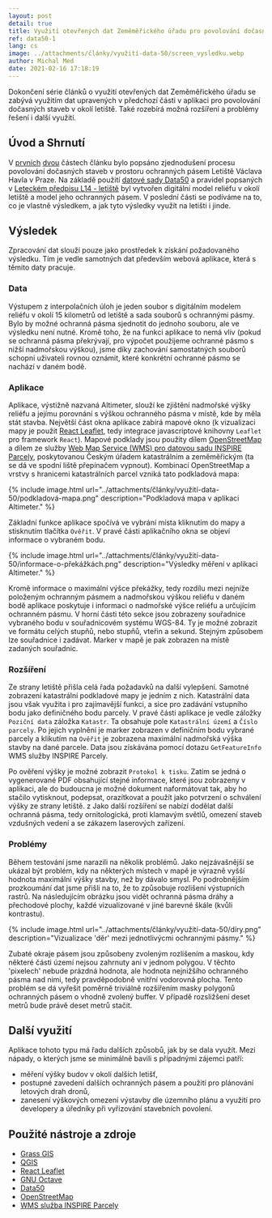 ```yaml
---
layout: post
detail: true
title: Využití otevřených dat Zeměměřického úřadu pro povolování dočasných staveb - část 3
ref: data50-1
lang: cs
image: ../attachments/články/využití-data-50/screen_vysledku.webp
author: Michal Med
date: 2021-02-16 17:18:19
---
```


Dokončení série článků o využití otevřených dat Zeměměřického úřadu se zabývá využitím dat upravených v předchozí části v aplikaci pro povolování dočasných staveb v okolí letiště. Také rozebírá možná rozšíření a problémy řešení i další využití.

<!--more-->
## Úvod a Shrnutí
V [prvních][MiMe-clanek-1] [dvou][MiMe-clanek-2] částech článku bylo popsáno zjednodušení procesu povolování dočasných staveb v prostoru ochranných pásem Letiště Václava Havla v Praze. Na základě použití [datové sady Data50][nkod_data50_link] a pravidel popsaných v [Leteckém předpisu L14 - letiště][link_l14] byl vytvořen digitální model reliéfu v okolí letiště a model jeho ochranných pásem. V poslední části se podíváme na to, co je vlastně výsledkem, a jak tyto výsledky využít na letišti i jinde.


## Výsledek

Zpracování dat slouží pouze jako prostředek k získání požadovaného výsledku. Tím je vedle samotných dat především webová aplikace, která s těmito daty pracuje.

### Data
Výstupem z interpolačních úloh je jeden soubor s digitálním modelem reliéfu v okolí 15 kilometrů od letiště a sada souborů s ochrannými pásmy. Bylo by možné ochranná pásma sjednotit do jednoho souboru, ale ve výsledku není nutné. Kromě toho, že na funkci aplikace to nemá vliv (pokud se ochranná pásma překrývají, pro výpočet použijeme ochranné pásmo s nižší nadmořskou výškou), jsme díky zachování samostatných souborů schopni uživateli rovnou oznámit, které konkrétní ochranné pásmo se nachází v daném bodě.

### Aplikace
Aplikace, výstižně nazvaná Altimeter, slouží ke zjištění nadmořské výšky reliéfu a jejímu porovnání s výškou ochranného pásma v místě, kde by měla stát stavba. Největší část okna aplikace zabírá mapové okno (k vizualizaci mapy je použit [React Leaflet][react-leaflet], tedy integrace javascriptové knihovny `Leaflet` pro framework `React`). Mapové podklady jsou použity dílem [OpenStreetMap][openstreetmap] a dílem ze služby [Web Map Service (WMS) pro datovou sadu INSPIRE Parcely][wms-cp], poskytovanou Českým úřadem katastrálním a zeměměřickým (ta se dá ve spodní liště přepínačem vypnout). Kombinací OpenStreetMap a vrstvy s hranicemi katastrálních parcel vzniká tato podkladová mapa:

{% include image.html
   url="../attachments/články/využití-data-50/podkladová-mapa.png"
   description="Podkladová mapa v aplikaci Altimeter."
%}

Základní funkce aplikace spočívá ve vybrání místa kliknutím do mapy a stisknutím tlačítka `Ověřit`. V pravé části aplikačního okna se objeví informace o vybraném bodu.

{% include image.html
   url="../attachments/články/využití-data-50/informace-o-překážkách.png"
   description="Výsledky měření v aplikaci Altimeter."
%}

Kromě informace o maximální výšce překážky, tedy rozdílu mezi nejníže položeným ochranným pásmem a nadmořskou výškou reliéfu v daném bodě aplikace poskytuje i informaci o nadmořské výšce reliéfu a určujícím ochranném pásmu. V horní části této sekce jsou zobrazeny souřadnice vybraného bodu v souřadnicovém systému WGS-84. Ty je možné zobrazit ve formátu celých stupňů, nebo stupňů, vteřin a sekund. Stejným způsobem lze souřadnice i zadávat. Marker v mapě je pak zobrazen na místě zadaných souřadnic.

### Rozšíření
Ze strany letiště přišla celá řada požadavků na další vylepšení. Samotné zobrazení katastrální podkladové mapy je jedním z nich. Katastrální data jsou však využita i pro zajímavější funkci, a sice pro zadávání vstupního bodu jako definičného bodu parcely. V pravé části aplikace je vedle záložky `Poziční data` záložka `Katastr`. Ta obsahuje pole `Katastrální území` a `Číslo parcely`. Po jejich vyplnění je marker zobrazen v definičním bodu vybrané parcely a klikutím na `Ověřit` je zobrazena maximální nadmořská výška stavby na dané parcele. Data jsou získávána pomocí dotazu `GetFeatureInfo` WMS služby INSPIRE Parcely.

Po ověření výšky je možné zobrazit `Protokol k tisku`. Zatím se jedná o vygenerované PDF obsahující stejné informace, které jsou zobrazeny v aplikaci, ale do budoucna je možné dokument naformátovat tak, aby ho stačilo vytisknout, podepsat, orazítkovat a použít jako potvrzení o schválení výšky ze strany letiště.
z
Jako další rozšíření se nabízí dodělat další ochranná pásma, tedy ornitologická, proti klamavým světlů, omezení staveb vzdušných vedení a se zákazem laserových zařízení.

### Problémy

Během testování jsme narazili na několik problémů. Jako nejzávašnější se ukázal být problém, kdy na některých místech v mapě je výrazně vyšší hodnota maximální výšky stavby, než by dávalo smysl. Po podrobnějším prozkoumání dat jsme přišli na to, že to způsobuje rozlišení výstupních rastrů. Na následujícím obrázku jsou vidět ochranná pásma dráhy a přechodové plochy, každé vizualizované v jiné barevné škále (kvůli kontrastu).

{% include image.html
   url="../attachments/články/využití-data-50/díry.png"
   description="Vizualizace 'děr' mezi jednotlivýcmi ochrannými pásmy."
%}

Zubaté okraje pásem jsou způsobeny zvoleným rozlišením a maskou, kdy některé části území nejsou zahrnuty ani v jednom polygou. V těchto 'pixelech' nebude prázdná hodnota, ale hodnota nejnižšího ochranného pásma nad nimi, tedy pravděpodobně vnitřní vodorovná plocha. Tento problém se dá vyřešit poměrně triviálně rozšířením masky polygonů ochranných pásem o vhodně zvolený buffer. V případě rozsližšení deset metrů bude právě deset metrů stačit.

## Další využití

Aplikace tohoto typu má řadu dalších způsobů, jak by se dala využít. Mezi nápady, o kterých jsme se minimálně bavili s případnými zájemci patří:

 * měření výšky budov v okolí dalších letišť,
 * postupné zavedení dalších ochranných pásem a použití pro plánování letových drah dronů,
 * zanesení výškových omezení výstavby dle územního plánu a využití pro developery a úředníky při vyřizování stavebních povolení.

## Použité nástroje a zdroje

- [Grass GIS][grass]
- [QGIS][qgis]
- [React Leaflet][react-leaflet]
- [GNU Octave][octave]
- [Data50][metadata_data50]
- [OpenStreetMap][openstreetmap]
- [WMS služba INSPIRE Parcely][wms-cp]

[MiMe-clanek-1]: ./využití-data-50-část-1.md "První část článku o využití otevřených dat Zeměměřického úřadu"
[MiMe-clanek-2]: ./využití-data-50-část-2.md "Druhá část článku o využití otevřených dat Zeměměřického úřadu"
[link_l14]: https://aim.rlp.cz/predpisy/predpisy/dokumenty/L/L-14/data/print/L-14_cely.pdf "Letecký předpis L14 - Letiště"
[link_dmr]: https://geoportal.cuzk.cz/Default.aspx?mode=TextMeta&side=vyskopis&metadataID=CZ-CUZK-DMR5G-V&head_tab=sekce-02-gp&menu=302 "Digitální model reliéfu 5. generace"
[ceník_ZÚ_link]: https://geoportal.cuzk.cz/Dokumenty/Cenik.pdf "Ceník produktů Zeměměřického úřadu"
[nkod_data50_link]: https://data.gov.cz/datov%C3%A1-sada?iri=https%3A%2F%2Fdata.gov.cz%2Fzdroj%2Fdatov%C3%A9-sady%2FZmmerickyU%2F671714680 "Záznam datové sady Data50 v Národním katalogu otevřených dat"
[shapefile_spec]: https://www.esri.com/library/whitepapers/pdfs/shapefile.pdf "Technický popis formátu ESRI Shapefile"
[metadata_data50]: https://geoportal.cuzk.cz/getHTML.aspx?mode=Metadata&fnc=getRecord&identifierid=CZ-CUZK-DATA50-RELIEF-V "Metadata vrstvy Reliéf datové sady Data50"
[octave]: https://www.gnu.org/software/octave/index "Programovací jazyk GNU Octave"
[qgis]: https://www.qgis.org/en/site/ "Stránky porjektu QGIS"
[grass]: https://grass.osgeo.org/ "Stránky projektu Grass GIS"
[react-leaflet]: https://react-leaflet.js.org/ "React komponenty pro mapy v Leafletu"
[openstreetmap]: http://openstreetmap.org "Otevřená databáze prostorových dat"
[wms-cp]: https://geoportal.cuzk.cz/Default.aspx?lng=CZ&mode=TextMeta&side=INSPIRE_dSady&metadataID=CZ-00025712-CUZK_WMS-MD_CP&metadataXSL=metadata.sluzba&menu=416&head_tab=sekce-04-gp "Webová služba poskytující obrazová data Parcel harmonizovaná a poskytovaná dle směrnice INSPIRE"
